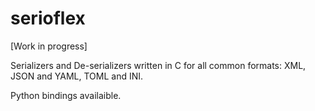 # serioflex

[Work in progress]

Serializers and De-serializers written in C for all common formats:
XML, JSON and YAML, TOML and INI.

Python bindings availaible.
